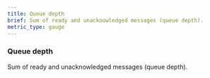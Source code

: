 ```yaml
---
title: Queue depth
brief: Sum of ready and unacknowledged messages (queue depth).
metric_type: gauge
---
```

### Queue depth

Sum of ready and unacknowledged messages (queue depth).
